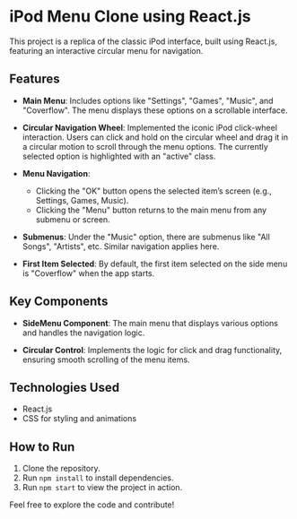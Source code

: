 # iPod Menu Clone using React.js

This project is a replica of the classic iPod interface, built using React.js, featuring an interactive circular menu for navigation.

## Features

- **Main Menu**: Includes options like "Settings", "Games", "Music", and "Coverflow". The menu displays these options on a scrollable interface.
  
- **Circular Navigation Wheel**: Implemented the iconic iPod click-wheel interaction. Users can click and hold on the circular wheel and drag it in a circular motion to scroll through the menu options. The currently selected option is highlighted with an "active" class.

- **Menu Navigation**:
  - Clicking the "OK" button opens the selected item’s screen (e.g., Settings, Games, Music).
  - Clicking the "Menu" button returns to the main menu from any submenu or screen.

- **Submenus**: Under the "Music" option, there are submenus like "All Songs", "Artists", etc. Similar navigation applies here.

- **First Item Selected**: By default, the first item selected on the side menu is "Coverflow" when the app starts.

## Key Components

- **SideMenu Component**: The main menu that displays various options and handles the navigation logic.
  
- **Circular Control**: Implements the logic for click and drag functionality, ensuring smooth scrolling of the menu items.

## Technologies Used

- React.js
- CSS for styling and animations

## How to Run

1. Clone the repository.
2. Run `npm install` to install dependencies.
3. Run `npm start` to view the project in action.

Feel free to explore the code and contribute!
